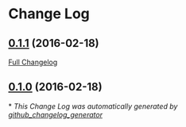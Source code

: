 # Change Log

## [0.1.1](https://github.com/czechboy0/Jay/tree/0.1.1) (2016-02-18)
[Full Changelog](https://github.com/czechboy0/Jay/compare/0.1.0...0.1.1)

## [0.1.0](https://github.com/czechboy0/Jay/tree/0.1.0) (2016-02-18)


\* *This Change Log was automatically generated by [github_changelog_generator](https://github.com/skywinder/Github-Changelog-Generator)*